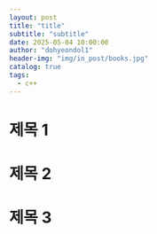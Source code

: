 ```yaml
---
layout: post
title: "title"
subtitle: "subtitle"
date: 2025-05-04 10:00:00
author: "dohyeondol1"
header-img: "img/in_post/books.jpg"
catalog: true
tags:
  - c++
---
```


# 제목 1

# 제목 2

# 제목 3
